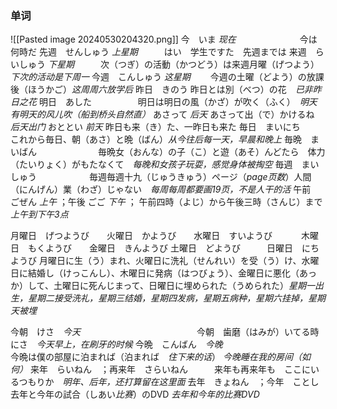 ### 单词
![[Pasted image 20240530204320.png]]
今　いま  *现在*　　　　　　　  今は何時だ
先週　せんしゅう *上星期*　　　はい　学生ですた　先週までは
来週　らいしゅう *下星期*　　　次（つぎ）の活動（かつどう）は来週月曜（げつよう）*下次的活动是下周一*
今週　こんしゅう  *这星期*　　   今週の土曜（どよう）の放課後（ほうかご）*这周周六放学后*
昨日　きのう                              昨日とは別（べつ）の花　*已非昨日之花*
明日　あした　　　　　            明日は明日の風（かざ）が吹く（ふく）　*明天有明天的风儿吹（船到桥头自然直）*
あさって *后天*                             あさって出（で）かけるね　*后天出门*
おととい *前天*                             昨日も来（き）た、一昨日も来た
毎日　まいにち　　　　　　　これから毎日、朝（あさ）と晩（ばん）*从今往后每一天，早晨和晚上*
毎晩　まいばん　　　　　　　毎晩女（おんな）の子（こ）と遊（あそ）んどたら　体力（たいりょく）がもたなくて　*每晚和女孩子玩耍，感觉身体被掏空*
毎週　まいしゅう　　　　　　毎週毎週十九（じゅうきゅう）ページ（*page页数*）人間（にんげん）業（わざ）じゃない　*每周每周都要画19页，不是人干的活*
午前　ごぜん *上午* ；午後  ごご  *下午* ；     午前四時（よじ）から午後三時（さんじ）まで　*上午到下午3点*

月曜日　げつようび　　火曜日　かようび　　水曜日　すいようび　　　
木曜日　もくようび　　金曜日　きんようび    土曜日　どようび　　　日曜日　にちようび
月曜日に生（う）まれ、火曜日に洗礼（せんれい）を受（う）け、水曜日に結婚し（けっこんし）、木曜日に発病（はつびょう）、金曜日に悪化（あっか）して、土曜日に死んじまって、日曜日に埋められた（うめられた）*星期一出生，星期二接受洗礼，星期三结婚，星期四发病，星期五病种，星期六挂掉，星期天被埋*

今朝　けさ　*今天*　　　　　 　　　　　　　　今朝　歯磨（はみが）いてる時にさ　*今天早上，在刷牙的时候*
今晩　こんばん　*今晚*　　　　　　　　　　　今晩は僕の部屋に泊まれば（泊まれば　*住下来的话*） *今晚睡在我的房间（如何）*
来年　らいねん　；再来年　さらいねん　　　来年も再来年も　ここにいるつもりか　*明年、后年，还打算留在这里面*
去年　きょねん　；今年　ことし　　　　　　去年と今年の試合（しあい*比赛*）のDVD *去年和今年的比赛DVD*
